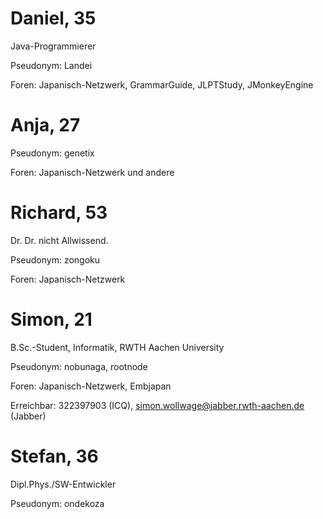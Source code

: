 # Daniel, 35 #

Java-Programmierer

Pseudonym: Landei

Foren: Japanisch-Netzwerk, GrammarGuide, JLPTStudy, JMonkeyEngine


# Anja, 27 #

Pseudonym: genetix

Foren: Japanisch-Netzwerk und andere


# Richard, 53 #

Dr. Dr. nicht Allwissend.

Pseudonym: zongoku

Foren: Japanisch-Netzwerk

# Simon, 21 #

B.Sc.-Student, Informatik, RWTH Aachen University

Pseudonym: nobunaga, rootnode

Foren: Japanisch-Netzwerk, Embjapan

Erreichbar: 322397903 (ICQ), simon.wollwage@jabber.rwth-aachen.de (Jabber)

# Stefan, 36 #

Dipl.Phys./SW-Entwickler

Pseudonym: ondekoza